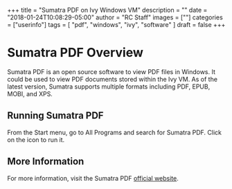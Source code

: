 +++
title = "Sumatra PDF on Ivy Windows VM"
description = ""
date = "2018-01-24T10:08:29-05:00"
author = "RC Staff"
images = [""]
categories = ["userinfo"]
tags = [
    "pdf", 
    "windows",
    "ivy",
    "software"
]
draft = false
+++

# Sumatra PDF Overview

Sumatra PDF is an open source software to view PDF files in Windows. It could be used to view PDF documents stored within the Ivy VM. 
As of the latest version, Sumatra supports multiple formats including PDF, EPUB, MOBI, and XPS. 

## Running Sumatra PDF

From the Start menu, go to All Programs and search for Sumatra PDF. Click on the icon to run it. 

## More Information

For more information, visit the Sumatra PDF [official website](http://sumatrapdfreader.org/).
